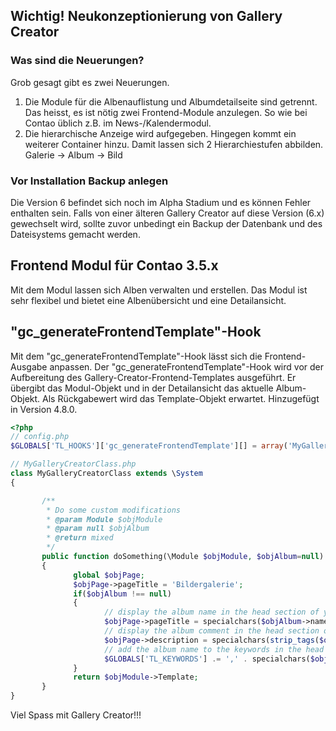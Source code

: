 ## Wichtig! Neukonzeptionierung von Gallery Creator
### Was sind die Neuerungen?
Grob gesagt gibt es zwei Neuerungen.
1. Die Module für die Albenauflistung und Albumdetailseite sind getrennt. Das heisst, es ist nötig zwei Frontend-Module anzulegen. So wie bei Contao üblich z.B. im News-/Kalendermodul.
2. Die hierarchische Anzeige wird aufgegeben. Hingegen kommt ein weiterer Container hinzu. Damit lassen sich 2 Hierarchiestufen abbilden. Galerie -> Album -> Bild

### Vor Installation Backup anlegen
Die Version 6 befindet sich noch im Alpha Stadium und es können Fehler enthalten sein. Falls von einer älteren Gallery Creator auf diese Version (6.x) gewechselt wird, sollte zuvor unbedingt ein Backup der Datenbank und des Dateisystems gemacht werden.

## Frontend Modul für Contao 3.5.x
Mit dem Modul lassen sich Alben verwalten und erstellen. Das Modul ist sehr flexibel und bietet eine Albenübersicht und eine Detailansicht.

## "gc_generateFrontendTemplate"-Hook
Mit dem "gc_generateFrontendTemplate"-Hook lässt sich die Frontend-Ausgabe anpassen.
Der "gc_generateFrontendTemplate"-Hook wird vor der Aufbereitung des Gallery-Creator-Frontend-Templates ausgeführt. Er übergibt das Modul-Objekt und in der Detailansicht das aktuelle Album-Objekt. Als Rückgabewert wird das Template-Objekt erwartet. Hinzugefügt in Version 4.8.0.

```php
<?php
// config.php
$GLOBALS['TL_HOOKS']['gc_generateFrontendTemplate'][] = array('MyGalleryCreatorClass', 'doSomething');

// MyGalleryCreatorClass.php
class MyGalleryCreatorClass extends \System
{

       /**
        * Do some custom modifications
        * @param Module $objModule
        * @param null $objAlbum
        * @return mixed
        */
       public function doSomething(\Module $objModule, $objAlbum=null)
       {
              global $objPage;
              $objPage->pageTitle = 'Bildergalerie';
              if($objAlbum !== null)
              {
                     // display the album name in the head section of your page (title tag)
                     $objPage->pageTitle = specialchars($objAlbum->name);
                     // display the album comment in the head section of your page (description tag)
                     $objPage->description = specialchars(strip_tags($objAlbum->comment));
                     // add the album name to the keywords in the head section of your page (keywords tag)
                     $GLOBALS['TL_KEYWORDS'] .= ',' . specialchars($objAlbum->name) . ',' . specialchars($objAlbum->event_location);
              }
              return $objModule->Template;
       }
}
```


Viel Spass mit Gallery Creator!!!

